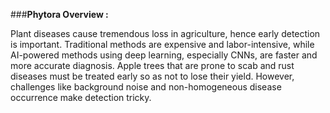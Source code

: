 ###**Phytora Overview :**


Plant diseases cause tremendous loss in agriculture, hence early detection is important. Traditional methods are expensive and labor-intensive, while AI-powered methods using deep learning, especially CNNs, are faster and more accurate diagnosis. Apple trees that are prone to scab and rust diseases must be treated early so as not to lose their yield. However, challenges like background noise and non-homogeneous disease occurrence make detection tricky.
